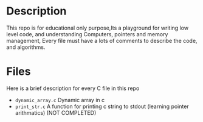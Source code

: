 # Description
This repo is for educational only purpose,Its a playground for writing low level code,
and understanding Computers, pointers and memory management, Every file must have a lots of comments
to describe the code, and algorithms.

# Files
Here is a brief description for every C file in this repo

- `dynamic_array.c` Dynamic array in c 
- `print_str.c` A function for printing c string to stdout (learning pointer arithmatics) (NOT COMPLETED)

